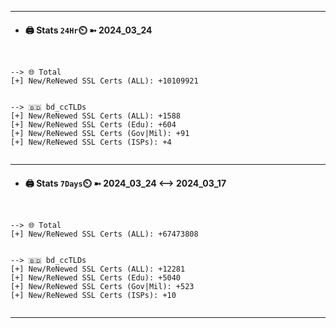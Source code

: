 

---
- #### 🖨️ **Stats** `24Hr`⏲️ ➼ 2024_03_24
```console


--> 🌐 Total
[+] New/ReNewed SSL Certs (ALL): +10109921


--> 🇧🇩 bd_ccTLDs
[+] New/ReNewed SSL Certs (ALL): +1588
[+] New/ReNewed SSL Certs (Edu): +604
[+] New/ReNewed SSL Certs (Gov|Mil): +91
[+] New/ReNewed SSL Certs (ISPs): +4


```

---
- #### 🖨️ **Stats** `7Days`⏲️ ➼ 2024_03_24 <--> 2024_03_17
```console


--> 🌐 Total
[+] New/ReNewed SSL Certs (ALL): +67473808


--> 🇧🇩 bd_ccTLDs
[+] New/ReNewed SSL Certs (ALL): +12281
[+] New/ReNewed SSL Certs (Edu): +5040
[+] New/ReNewed SSL Certs (Gov|Mil): +523
[+] New/ReNewed SSL Certs (ISPs): +10


```

---


